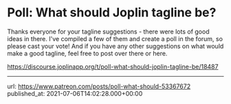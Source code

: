 # Poll: What should Joplin tagline be?

Thanks everyone for your tagline suggestions - there were lots of good ideas in there. I've compiled a few of them and create a poll in the forum, so please cast your vote! And if you have any other suggestions on what would make a good tagline, feel free to post over there or here.

https://discourse.joplinapp.org/t/poll-what-should-joplin-tagline-be/18487

* * *

url: https://www.patreon.com/posts/poll-what-should-53367672
published_at: 2021-07-06T14:02:28.000+00:00